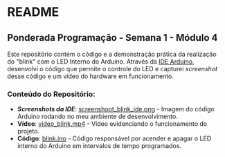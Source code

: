 # README

## Ponderada Programação - Semana 1 - Módulo 4
Este repositório contém o código e a demonstração prática da realização do "blink" com o LED Interno do Arduino. Através da [IDE Arduino]('https://www.arduino.cc/en/software'), desenvolvi o código que permite o controle do LED e capturei *screenshot* desse código e um vídeo do hardware em funcionamento.

### Conteúdo do Repositório:
- ***Screenshots da IDE***: [screenshoot_blink_ide.png]('screenshoot_blink_ide.png') - Imagem do código Arduino rodando no meu ambiente de desenvolvimento.
- **Vídeo**: [video_blink.mp4]('video_blink.mp4') - Vídeo evidenciando o funcionamento do projeto.
- **Código**: [blink.ino]('blink.ino') - Código responsável por acender e apagar o LED interno do Arduino em intervalos de tempo programados.
